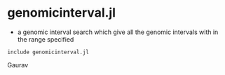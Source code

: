 # genomicinterval.jl

 - a genomic interval search which give all the genomic intervals with in the range specified

```
include genomicinterval.jl
```

Gaurav 
